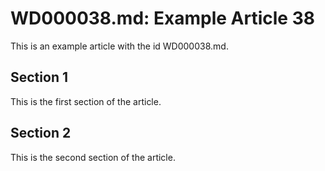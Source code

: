 # WD000038.md: Example Article 38

This is an example article with the id WD000038.md.
## Section 1

This is the first section of the article.
## Section 2

This is the second section of the article.
